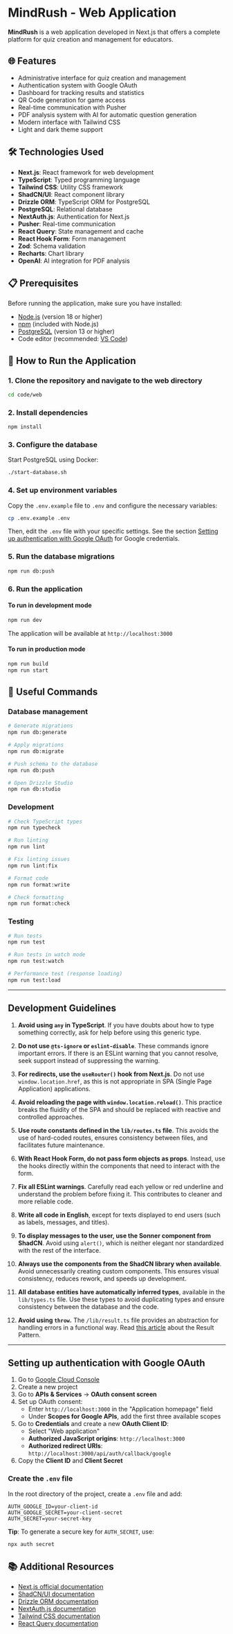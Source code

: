 # MindRush - Web Application

**MindRush** is a web application developed in Next.js that offers a complete platform for quiz creation and management for educators.

## 🌐 Features

- Administrative interface for quiz creation and management
- Authentication system with Google OAuth
- Dashboard for tracking results and statistics
- QR Code generation for game access
- Real-time communication with Pusher
- PDF analysis system with AI for automatic question generation
- Modern interface with Tailwind CSS
- Light and dark theme support

## 🛠️ Technologies Used

- **Next.js**: React framework for web development
- **TypeScript**: Typed programming language
- **Tailwind CSS**: Utility CSS framework
- **ShadCN/UI**: React component library
- **Drizzle ORM**: TypeScript ORM for PostgreSQL
- **PostgreSQL**: Relational database
- **NextAuth.js**: Authentication for Next.js
- **Pusher**: Real-time communication
- **React Query**: State management and cache
- **React Hook Form**: Form management
- **Zod**: Schema validation
- **Recharts**: Chart library
- **OpenAI**: AI integration for PDF analysis

## 📋 Prerequisites

Before running the application, make sure you have installed:

- [Node.js](https://nodejs.org/) (version 18 or higher)
- [npm](https://www.npmjs.com/) (included with Node.js)
- [PostgreSQL](https://www.postgresql.org/) (version 13 or higher)
- Code editor (recommended: [VS Code](https://code.visualstudio.com/))

## 🚀 How to Run the Application

### 1. Clone the repository and navigate to the web directory

```bash
cd code/web
```

### 2. Install dependencies

```bash
npm install
```

### 3. Configure the database

Start PostgreSQL using Docker:

```bash
./start-database.sh
```

### 4. Set up environment variables

Copy the `.env.example` file to `.env` and configure the necessary variables:

```bash
cp .env.example .env
```

Then, edit the `.env` file with your specific settings. See the section [Setting up authentication with Google OAuth](#setting-up-authentication-with-google-oauth) for Google credentials.

### 5. Run the database migrations

```bash
npm run db:push
```

### 6. Run the application

#### To run in development mode

```bash
npm run dev
```

The application will be available at `http://localhost:3000`

#### To run in production mode

```bash
npm run build
npm run start
```

## 🔧 Useful Commands

### Database management

```bash
# Generate migrations
npm run db:generate

# Apply migrations
npm run db:migrate

# Push schema to the database
npm run db:push

# Open Drizzle Studio
npm run db:studio
```

### Development

```bash
# Check TypeScript types
npm run typecheck

# Run linting
npm run lint

# Fix linting issues
npm run lint:fix

# Format code
npm run format:write

# Check formatting
npm run format:check
```

### Testing

```bash
# Run tests
npm run test

# Run tests in watch mode
npm run test:watch

# Performance test (response loading)
npm run test:load
```

---

## Development Guidelines

1. **Avoid using `any` in TypeScript**. If you have doubts about how to type something correctly, ask for help before
   using this generic type.

2. **Do not use `@ts-ignore` or `eslint-disable`**. These commands ignore important errors. If there is an ESLint warning that you cannot resolve, seek support instead of suppressing the warning.

3. **For redirects, use the `useRouter()` hook from Next.js**. Do not use `window.location.href`, as this is not
   appropriate in SPA (Single Page Application) applications.

4. **Avoid reloading the page with `window.location.reload()`**. This practice breaks the fluidity of the SPA and should be
   replaced with reactive and controlled approaches.

5. **Use route constants defined in the `lib/routes.ts` file**. This avoids the use of hard-coded routes, ensures
   consistency between files, and facilitates future maintenance.

6. **With React Hook Form, do not pass form objects as props**. Instead, use the hooks directly
   within the components that need to interact with the form.

7. **Fix all ESLint warnings**. Carefully read each yellow or red underline and understand the problem
   before fixing it. This contributes to cleaner and more reliable code.

8. **Write all code in English**, except for texts displayed to end users (such as labels, messages,
   and titles).

9. **To display messages to the user, use the Sonner component from ShadCN**. Avoid using `alert()`, which is neither
   elegant nor standardized with the rest of the interface.

10. **Always use the components from the ShadCN library when available**. Avoid unnecessarily creating custom
    components. This ensures visual consistency, reduces rework, and speeds up development.

11. **All database entities have automatically inferred types**, available in the `lib/types.ts` file. Use these types to avoid duplicating types and ensure consistency between the database
    and the code.

12. **Avoid using `throw`.** The `/lib/result.ts` file provides an abstraction for handling errors in a
    functional way. Read [this article](https://www.dennisokeeffe.com/blog/2024-07-14-creating-a-result-type-in-typescript)
    about the Result Pattern.

---

## Setting up authentication with Google OAuth

1. Go to [Google Cloud Console](https://console.cloud.google.com/cloud-resource-manager)
2. Create a new project
3. Go to **APIs & Services** -> **OAuth consent screen**
4. Set up OAuth consent:
   - Enter `http://localhost:3000` in the "Application homepage" field
   - Under **Scopes for Google APIs**, add the first three available scopes
5. Go to **Credentials** and create a new **OAuth Client ID**:
   - Select "Web application"
   - **Authorized JavaScript origins**: `http://localhost:3000`
   - **Authorized redirect URIs**: `http://localhost:3000/api/auth/callback/google`
6. Copy the **Client ID** and **Client Secret**

### Create the `.env` file

In the root directory of the project, create a `.env` file and add:

```env
AUTH_GOOGLE_ID=your-client-id
AUTH_GOOGLE_SECRET=your-client-secret
AUTH_SECRET=your-secret-key
```

**Tip**: To generate a secure key for `AUTH_SECRET`, use:

```bash
npx auth secret
```

## 📚 Additional Resources

- [Next.js official documentation](https://nextjs.org/docs)
- [ShadCN/UI documentation](https://ui.shadcn.com/)
- [Drizzle ORM documentation](https://orm.drizzle.team/)
- [NextAuth.js documentation](https://next-auth.js.org/)
- [Tailwind CSS documentation](https://tailwindcss.com/docs)
- [React Query documentation](https://tanstack.com/query/latest)
